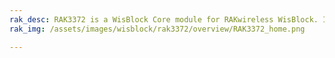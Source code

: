 ```yaml
---
rak_desc: RAK3372 is a WisBlock Core module for RAKwireless WisBlock. It extends the WisBlock series with a very efficient core based on STM32WL LoRa SoC which supports LoRa P2P and LoRaWAN functionality.
rak_img: /assets/images/wisblock/rak3372/overview/RAK3372_home.png

---
```


<rk-redirect to="/Product-Categories/WisBlock/RAK3372/Overview/" />